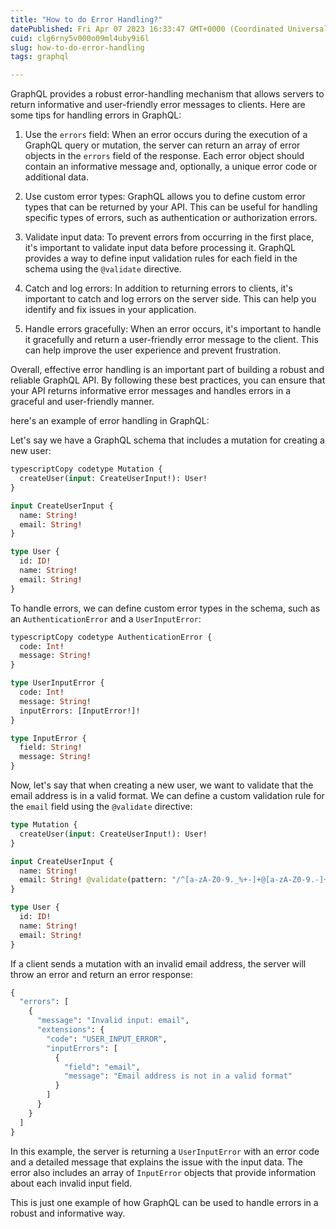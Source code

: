 ```yaml
---
title: "How to do Error Handling?"
datePublished: Fri Apr 07 2023 16:33:47 GMT+0000 (Coordinated Universal Time)
cuid: clg6rny5v000o09ml4uby9i6l
slug: how-to-do-error-handling
tags: graphql

---
```


GraphQL provides a robust error-handling mechanism that allows servers to return informative and user-friendly error messages to clients. Here are some tips for handling errors in GraphQL:

1. Use the `errors` field: When an error occurs during the execution of a GraphQL query or mutation, the server can return an array of error objects in the `errors` field of the response. Each error object should contain an informative message and, optionally, a unique error code or additional data.
    
2. Use custom error types: GraphQL allows you to define custom error types that can be returned by your API. This can be useful for handling specific types of errors, such as authentication or authorization errors.
    
3. Validate input data: To prevent errors from occurring in the first place, it's important to validate input data before processing it. GraphQL provides a way to define input validation rules for each field in the schema using the `@validate` directive.
    
4. Catch and log errors: In addition to returning errors to clients, it's important to catch and log errors on the server side. This can help you identify and fix issues in your application.
    
5. Handle errors gracefully: When an error occurs, it's important to handle it gracefully and return a user-friendly error message to the client. This can help improve the user experience and prevent frustration.
    

Overall, effective error handling is an important part of building a robust and reliable GraphQL API. By following these best practices, you can ensure that your API returns informative error messages and handles errors in a graceful and user-friendly manner.

here's an example of error handling in GraphQL:

Let's say we have a GraphQL schema that includes a mutation for creating a new user:

```graphql
typescriptCopy codetype Mutation {
  createUser(input: CreateUserInput!): User!
}

input CreateUserInput {
  name: String!
  email: String!
}

type User {
  id: ID!
  name: String!
  email: String!
}
```

To handle errors, we can define custom error types in the schema, such as an `AuthenticationError` and a `UserInputError`:

```graphql
typescriptCopy codetype AuthenticationError {
  code: Int!
  message: String!
}

type UserInputError {
  code: Int!
  message: String!
  inputErrors: [InputError!]!
}

type InputError {
  field: String!
  message: String!
}
```

Now, let's say that when creating a new user, we want to validate that the email address is in a valid format. We can define a custom validation rule for the `email` field using the `@validate` directive:

```graphql
type Mutation {
  createUser(input: CreateUserInput!): User!
}

input CreateUserInput {
  name: String!
  email: String! @validate(pattern: "/^[a-zA-Z0-9._%+-]+@[a-zA-Z0-9.-]+\.[a-zA-Z]{2,}$/")
}

type User {
  id: ID!
  name: String!
  email: String!
}
```

If a client sends a mutation with an invalid email address, the server will throw an error and return an error response:

```graphql
{
  "errors": [
    {
      "message": "Invalid input: email",
      "extensions": {
        "code": "USER_INPUT_ERROR",
        "inputErrors": [
          {
            "field": "email",
            "message": "Email address is not in a valid format"
          }
        ]
      }
    }
  ]
}
```

In this example, the server is returning a `UserInputError` with an error code and a detailed message that explains the issue with the input data. The error also includes an array of `InputError` objects that provide information about each invalid input field.

This is just one example of how GraphQL can be used to handle errors in a robust and informative way.